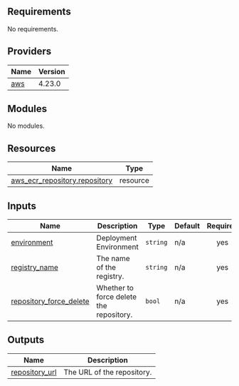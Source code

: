 <!-- BEGIN_TF_DOCS -->
## Requirements

No requirements.

## Providers

| Name | Version |
|------|---------|
| <a name="provider_aws"></a> [aws](#provider\_aws) | 4.23.0 |

## Modules

No modules.

## Resources

| Name | Type |
|------|------|
| [aws_ecr_repository.repository](https://registry.terraform.io/providers/hashicorp/aws/latest/docs/resources/ecr_repository) | resource |

## Inputs

| Name | Description | Type | Default | Required |
|------|-------------|------|---------|:--------:|
| <a name="input_environment"></a> [environment](#input\_environment) | Deployment Environment | `string` | n/a | yes |
| <a name="input_registry_name"></a> [registry\_name](#input\_registry\_name) | The name of the registry. | `string` | n/a | yes |
| <a name="input_repository_force_delete"></a> [repository\_force\_delete](#input\_repository\_force\_delete) | Whether to force delete the repository. | `bool` | n/a | yes |

## Outputs

| Name | Description |
|------|-------------|
| <a name="output_repository_url"></a> [repository\_url](#output\_repository\_url) | The URL of the repository. |
<!-- END_TF_DOCS -->